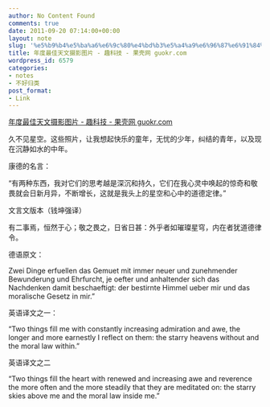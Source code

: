 ```yaml
---
author: No Content Found
comments: true
date: 2011-09-20 07:14:00+00:00
layout: note
slug: '%e5%b9%b4%e5%ba%a6%e6%9c%80%e4%bd%b3%e5%a4%a9%e6%96%87%e6%91%84%e5%bd%b1%e5%9b%be%e7%89%87-%e8%b6%a3%e7%a7%91%e6%8a%80-%e6%9e%9c%e5%a3%b3%e7%bd%91-guokr-com'
title: 年度最佳天文摄影图片 - 趣科技 - 果壳网 guokr.com
wordpress_id: 6579
categories:
- notes
- 不好归类
post_format:
- Link
---
```


[年度最佳天文摄影图片 - 趣科技 - 果壳网 guokr.com](http://www.guokr.com/article/63765/)

久不见星空。这些照片，让我想起快乐的童年，无忧的少年，纠结的青年，以及现在沉静如水的中年。





康德的名言：





“有两种东西，我对它们的思考越是深沉和持久，它们在我心灵中唤起的惊奇和敬畏就会日新月异，不断增长，这就是我头上的星空和心中的道德定律。”





文言文版本（钱坤强译）





有二事焉，恒然于心；敬之畏之，日省日甚：外乎者如璀璨星穹，内在者犹道德律令。





德语原文：





Zwei Dinge erfuellen das Gemuet mit immer neuer und zunehmender Bewunderung und Ehrfurcht, je oefter und anhaltender sich das Nachdenken damit beschaeftigt: der bestirnte Himmel ueber mir und das moralische Gesetz in mir.”





英语译文之一：





“Two things fill me with constantly increasing admiration and awe, the longer and more earnestly I reflect on them: the starry heavens without and the moral law within.”





英语译文之二





“Two things fill the heart with renewed and increasing awe and reverence the more often and the more steadily that they are meditated on: the starry skies above me and the moral law inside me.”
